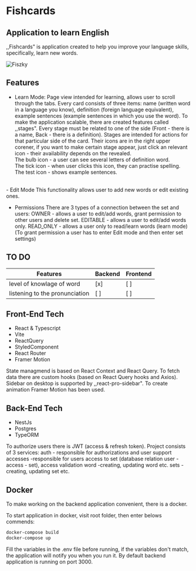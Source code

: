 # Fishcards
## Application to learn English

,,Fishcards" is application created to help you improve your language skills, specifically, learn new words.

![Fiszky](https://github.com/Varox2x/my_dictionary_frontend/assets/95167789/e8b7fcbb-8304-42a6-b421-d95f2b5f584a)

## Features

- Learn Mode:
Page view intended for learning, allows user to scroll through the tabs. Every card consists of three items: name (written word in a language you know), definition (foreign language equivalent), example sentences (example sentences in which you use the word). To make the application scalable, there are created features called ,,stages". Every stage must be related to one of the side (Front - there is a name, Back - there is a definition). Stages are intended for actions for that particular side of the card. Their icons are in the right upper corener, if you want to make certain stage appear, just click an relevant icon - their availability depends on the revealed.
<br>The bulb icon -  a user can see several letters of definition word.
<br>The tick icon -  when user clicks this icon, they can practise spelling.
<br>The test icon - shows example sentences.
<br>
- Edit Mode
This functionality allows user to add new words or edit existing ones.

- Permissions
There are 3 types of a connection between the set and users:
OWNER - allows a user to edit/add words, grant permission to other users and delete set.
EDITABLE - allows a user to edit/add words only.
READ_ONLY - allows a user only to read/learn words (learn mode)
(To grant permission a user has to enter Edit mode and then enter set settings)

## TO DO

| Features | Backend | Frontend |
|------------|------------|------------|
| level of knowlage of word | [x] | [ ] |
| listening to the pronunciation | [ ] | [ ] |

## Front-End Tech

- React & Typescript
- Vite
- ReactQuery
- StyledComponent
- React Router
- Framer Motion

State managmend is based on React Context and React Query. To fetch data there are custom hooks (based on React Query hooks and Axios). Sidebar on desktop is supported by ,,react-pro-sidebar". To create animation Framer Motion has been used.

## Back-End Tech

- NestJs
- Postgres
- TypeORM

To authorize users there is JWT (access & refresh token). 
Project consists of 3 services:
auth - responsible for authorizations and user support
accesses -responsible for users access to set (database relation user - access - set), access validation
word -creating, updating word etc.
sets - creating, updating set etc.


## Docker

To make working on the backend application convenient, there is a docker. 

To start application in docker, visit root folder, then enter belows commends:

```sh
docker-compose build
docker-compose up
```

Fill the variables in the .env file before running, if the variables don't match, the application will notify you when you run it. By default backend application is running on port 3000.

